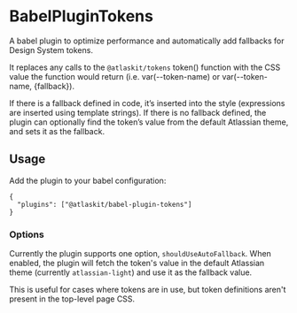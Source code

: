 # BabelPluginTokens

A babel plugin to optimize performance and automatically add fallbacks for Design System tokens.

It replaces any calls to the `@atlaskit/tokens` token() function with the CSS value the function would return (i.e. var(--token-name) or var(--token-name, {fallback}).

If there is a fallback defined in code, it’s inserted into the style (expressions are inserted using template strings).
If there is no fallback defined, the plugin can optionally find the token’s value from the default Atlassian theme, and sets it as the fallback.

## Usage

Add the plugin to your babel configuration:

```
{
  "plugins": ["@atlaskit/babel-plugin-tokens"]
}
```

### Options

Currently the plugin supports one option, `shouldUseAutoFallback`. When enabled, the plugin will fetch the token's value in the default Atlassian theme (currently `atlassian-light`) and use it as the fallback value.

This is useful for cases where tokens are in use, but token definitions aren't present in the top-level page CSS.

